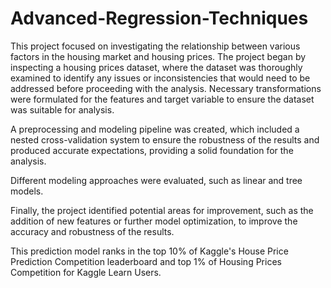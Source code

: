 # Advanced-Regression-Techniques

This project focused on investigating the relationship between various factors in the housing market and housing prices. The project began by inspecting a housing prices dataset, where the dataset was thoroughly examined to identify any issues or inconsistencies that would need to be addressed before proceeding with the analysis. Necessary transformations were formulated for the features and target variable to ensure the dataset was suitable for analysis.

A preprocessing and modeling pipeline was created, which included a nested cross-validation system to ensure the robustness of the results and produced accurate expectations, providing a solid foundation for the analysis.

Different modeling approaches were evaluated, such as linear and tree models.

Finally, the project identified potential areas for improvement, such as the addition of new features or further model optimization, to improve the accuracy and robustness of the results. 

This prediction model ranks in the top 10% of Kaggle's House Price Prediction Competition leaderboard and top 1% of Housing Prices Competition for Kaggle Learn Users.

